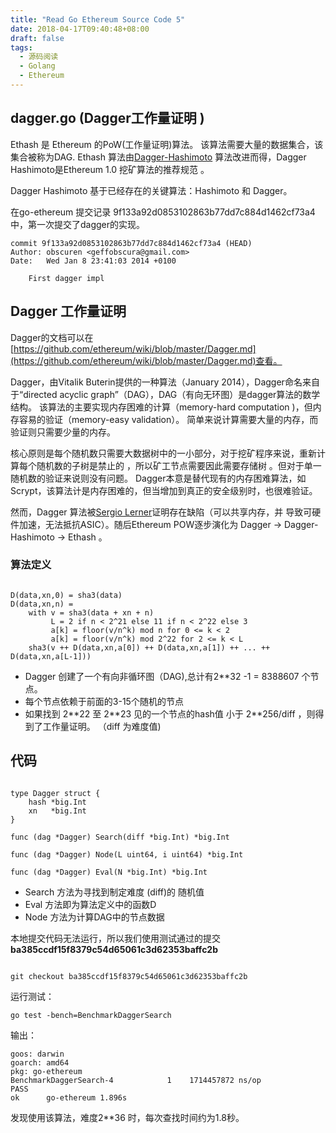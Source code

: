 ```yaml
---
title: "Read Go Ethereum Source Code 5"
date: 2018-04-17T09:40:48+08:00
draft: false
tags:
  - 源码阅读
  - Golang
  - Ethereum
---
```

 
## dagger.go (Dagger工作量证明 )

Ethash 是 Ethereum 的PoW(工作量证明)算法。 该算法需要大量的数据集合，该集合被称为DAG. Ethash 算法由[Dagger-Hashimoto](https://github.com/ethereum/wiki/wiki/Dagger-Hashimoto) 算法改进而得，Dagger Hashimoto是Ethereum 1.0 挖矿算法的推荐规范 。 

Dagger Hashimoto 基于已经存在的关键算法：Hashimoto 和 Dagger。 

在go-ethereum 提交记录 9f133a92d0853102863b77dd7c884d1462cf73a4 中，第一次提交了dagger的实现。 

```
commit 9f133a92d0853102863b77dd7c884d1462cf73a4 (HEAD)
Author: obscuren <geffobscura@gmail.com>
Date:   Wed Jan 8 23:41:03 2014 +0100

    First dagger impl

```
 <!--more-->
## Dagger 工作量证明

Dagger的文档可以在 [https://github.com/ethereum/wiki/blob/master/Dagger.md](https://github.com/ethereum/wiki/blob/master/Dagger.md)查看。

Dagger，由Vitalik Buterin提供的一种算法（January 2014），Dagger命名来自于“directed acyclic graph”（DAG），DAG（有向无环图）是dagger算法的数学结构。 该算法的主要实现内存困难的计算（memory-hard computation )，但内存容易的验证（memory-easy validation）。 简单来说计算需要大量的内存，而验证则只需要少量的内存。 

核心原则是每个随机数只需要大数据树中的一小部分，对于挖矿程序来说，重新计算每个随机数的子树是禁止的 ，所以矿工节点需要因此需要存储树 。但对于单一随机数的验证来说则没有问题。 
Dagger本意是替代现有的内存困难算法，如Scrypt，该算法计是内存困难的，但当增加到真正的安全级别时，也很难验证。 

然而，Dagger 算法被[Sergio Lerner](https://bitslog.wordpress.com/2014/01/17/ethereum-dagger-pow-is-flawed/)证明存在缺陷（可以共享内存，并 导致可硬件加速，无法抵抗ASIC）。随后Ethereum POW逐步演化为 Dagger -> Dagger-Hashimoto -> Ethash 。

### 算法定义

```

D(data,xn,0) = sha3(data)
D(data,xn,n) =
    with v = sha3(data + xn + n)
         L = 2 if n < 2^21 else 11 if n < 2^22 else 3
         a[k] = floor(v/n^k) mod n for 0 <= k < 2
         a[k] = floor(v/n^k) mod 2^22 for 2 <= k < L
    sha3(v ++ D(data,xn,a[0]) ++ D(data,xn,a[1]) ++ ... ++ D(data,xn,a[L-1]))

```

* Dagger 创建了一个有向非循环图（DAG),总计有2**32 -1 = 8388607 个节点。
* 每个节点依赖于前面的3-15个随机的节点
* 如果找到 2\*\*22 至 2\*\*23 见的一个节点的hash值 小于 2**256/diff ，则得到了工作量证明。 （diff 为难度值)


## 代码

```

type Dagger struct {
	hash *big.Int
	xn   *big.Int
}

func (dag *Dagger) Search(diff *big.Int) *big.Int 

func (dag *Dagger) Node(L uint64, i uint64) *big.Int

func (dag *Dagger) Eval(N *big.Int) *big.Int

```

* Search 方法为寻找到制定难度 (diff)的 随机值
* Eval 方法即为算法定义中的函数D 
* Node 方法为计算DAG中的节点数据 


本地提交代码无法运行，所以我们使用测试通过的提交**ba385ccdf15f8379c54d65061c3d62353baffc2b** 

```

git checkout ba385ccdf15f8379c54d65061c3d62353baffc2b

```

运行测试：

```
go test -bench=BenchmarkDaggerSearch
```
输出：
```
goos: darwin
goarch: amd64
pkg: go-ethereum
BenchmarkDaggerSearch-4   	       1	1714457872 ns/op
PASS
ok  	go-ethereum	1.896s
```

发现使用该算法，难度2\*\*36 时，每次查找时间约为1.8秒。 


